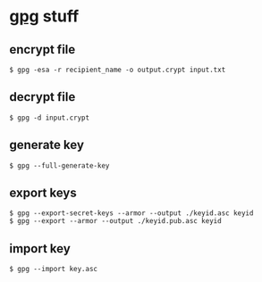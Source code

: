# [gpg](https://gnupg.org/) stuff

## encrypt file
```
$ gpg -esa -r recipient_name -o output.crypt input.txt
```

## decrypt file
```
$ gpg -d input.crypt
```

## generate key
```
$ gpg --full-generate-key
```

## export keys
```
$ gpg --export-secret-keys --armor --output ./keyid.asc keyid
$ gpg --export --armor --output ./keyid.pub.asc keyid
```

## import key
```
$ gpg --import key.asc
```
